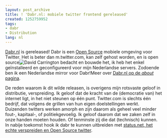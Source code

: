 ```yaml
---
layout: post_archive
title: ! 'Dabr.nl: mobiele twitter frontend gereleased'
created: 1252759952
tags:
- dabr
- Distribution
lang: nl
---
```

[Dabr.nl](http://dabr.nl) is gereleased! Dabr is een [Open Source](http://code.google.com/p/dabr/) mobiele omgeving voor Twitter. Het is beter dan m.twitter.com, kan zelf gehost worden, en is open source![David Carrington](http://davidcarrington.co.uk/) bedacht en bouwde het, ik heb het enkel geïnstalleerd en geconfigureerd voor mijn Nederlandse servers. Zodoende ben ik een Nederlandse mirror voor Dabr!Meer over [Dabr.nl op de _about_ pagina](http://dabr.nl/about).

De reden waarom ik dit wilde releasen, is overigens mijn rotsvaste geloof in distributie, verspreiding. Ik geloof dat de kracht van de (democratie van) het internet ligt, in het niet steunen op één punt. Twitter.com is slechts één bedrijf, dat volgens de grillen van hun eigen doelstellingen werkt. Duizenden twitters werken amorph en zijn daarom als geheel veel minder fout-, kapitaal-, of politiekgevoelig. Ik geloof daarom dat we zaken zelf in onze handen moeten houden. Of tenminste zij die dat (technisch) kunnen. In nabije toekomst hook ik dabr te kunnen uitbreiden met [status.net, het echte verspreiden en Open Source twitter](http://status.net/). 

